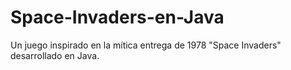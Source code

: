 # Space-Invaders-en-Java
Un juego inspirado en la mítica entrega de 1978 "Space Invaders" desarrollado en Java.
